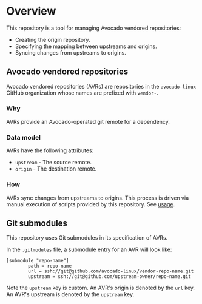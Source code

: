# Overview

This repository is a tool for managing Avocado vendored repositories:

- Creating the origin repository.
- Specifying the mapping between upstreams and origins.
- Syncing changes from upstreams to origins.

## Avocado vendored repositories

Avocado vendored repositories (AVRs) are repositories in the `avocado-linux` GitHub organization
whose names are prefixed with `vendor-`.

### Why

AVRs provide an Avocado-operated git remote for a dependency.

### Data model

AVRs have the following attributes:

- `upstream` - The source remote.
- `origin` - The destination remote.

### How

AVRs sync changes from upstreams to origins. This process is driven via manual execution of
scripts provided by this repository. See [usage](usage.md).

## Git submodules

This repository uses Git submodules in its specification of AVRs.

In the `.gitmodules` file, a submodule entry for an AVR will look like:

```text
[submodule "repo-name"]
        path = repo-name
        url = ssh://git@github.com/avocado-linux/vendor-repo-name.git
        upstream = ssh://git@github.com/upstream-owner/repo-name.git
```

Note the `upstream` key is custom. An AVR's origin is denoted by the `url` key. An AVR's upstream
is denoted by the `upstream` key.

